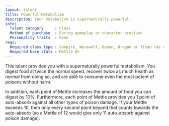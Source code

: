 ```yaml
---
layout: talent
title: Powerful Metabolism
description: Your metabolism is supernaturally powerful.
info:
  Talent category     : Class
  Method of purchase  : During gameplay or character creation
  Personality traits  : None
reqs:
  Required class type : Vampire, Werewolf, Demon, Dragon or Titan (as class or trait)
  Required base stats : Mettle 8+
---
```


This talent provides you with a supernaturally powerful metabolism.  You digest
food at twice the normal speed, recover twice as much health as normal from
doing so, and are able to consume even the most potent of poisons without harm.

In addition, each point of Mettle increases the amount of food you can digest
by 10%.  Furthermore, each point of Mettle provides you 1 point of auto-absorb
against all other types of poison damage.  If your Mettle exceeds 10, then only
every second point beyond that counts towards the auto-absorb (so a Mettle of
12 would give only 11 auto-absorb against poison damage).
